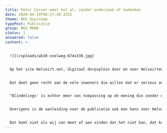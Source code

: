 ```yaml
---
title: Peter Corver weet het al, zonder onderzoek of nadenken
date: 2020-04-19T06:17:49.325Z
theme: N65 Duurzaam
typePost: Publicatie
group: N65 MKBA
status: 1
answered: false
content: >-
  

  ![](/uploads/wk10-snelweg-674x330.jpg)


  Op het site Helvoirt.net, digitaal dorpsplein door en voor Helvoirtenaren,  weet Peter Covers het al zonder onderzoek: "Gewoon iets dieper graven en dak erop…! Tja, als je zomaar iets opschrijft zonder je enigszins in een plan te verdiepen, wel ruim 300 handtekeningen in je achterzak hebt van mensen die kennelijk blindelings tekenen…."


  Dat doet geen recht aan de vele inwoners die willen dat er serieus onderzoek wordt gedaan naar de mogelijkheden, zij hebben niet "blindelings" getekend.


  "Blindelings' is echter meer van toepassing op de mening die zonder enige verdieping of navraag in de publieke ruimte wordt geslingerd. Het hebben van een mening dat het niet kan is blijkbaar besmettelijk, wij zijn op zoek naar wat wel kan. Daar hebben de inwoners van Vught recht op.


  Overigens is de aanleiding voor de publicatie ook een kans voor Helvoirt. Als het omdraaien van spoor en N65 in Vught kan op een manier die een beperkte doorstroming van het verkeer toelaat, dan past dit prima met een van de opties om een tunnel aan te leggen. Ook daar is een kans om deze aan te leggen zonder een volledige afsluiting, iets waar ook Helvoirt bij gebaat is.


  Dat komt niet als wij van meet af aan vinden dat het niet kan, dat komt alleen als je eerst nadenkt, onderzoekt en overlegt. Daar dringen meer dan 300 inwoners van Vught "blindelings' op aan. Wij staan open voor dialoog, maar dan wel constructief.
---
```

